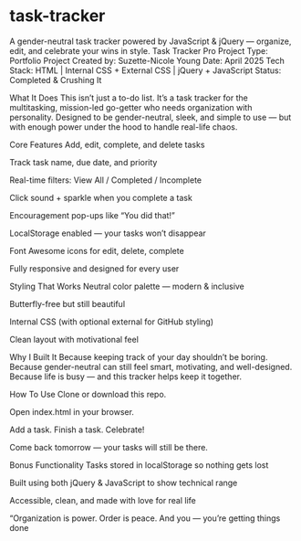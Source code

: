 # task-tracker
A gender-neutral task tracker powered by JavaScript &amp; jQuery — organize, edit, and celebrate your wins in style.
Task Tracker Pro
Project Type: Portfolio Project
Created by: Suzette-Nicole Young
Date: April 2025
Tech Stack: HTML | Internal CSS + External CSS | jQuery + JavaScript
Status: Completed & Crushing It

What It Does
This isn’t just a to-do list. It’s a task tracker for the multitasking, mission-led go-getter who needs organization with personality.
Designed to be gender-neutral, sleek, and simple to use — but with enough power under the hood to handle real-life chaos.

Core Features
Add, edit, complete, and delete tasks


Track task name, due date, and priority


Real-time filters: View All / Completed / Incomplete


Click sound + sparkle when you complete a task


Encouragement pop-ups like “You did that!”


LocalStorage enabled — your tasks won’t disappear


Font Awesome icons for edit, delete, complete


Fully responsive and designed for every user



Styling That Works
Neutral color palette — modern & inclusive


Butterfly-free but still beautiful


Internal CSS (with optional external for GitHub styling)


Clean layout with motivational feel


Why I Built It
Because keeping track of your day shouldn’t be boring.
Because gender-neutral can still feel smart, motivating, and well-designed.
Because life is busy — and this tracker helps keep it together.

How To Use
Clone or download this repo.


Open index.html in your browser.


Add a task. Finish a task. Celebrate!


Come back tomorrow — your tasks will still be there.



Bonus Functionality
Tasks stored in localStorage so nothing gets lost


Built using both jQuery & JavaScript to show technical range


Accessible, clean, and made with love for real life



“Organization is power. Order is peace. And you — you’re getting things done

